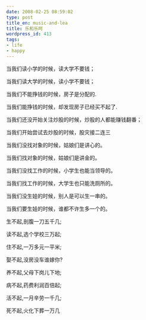 ```yaml
---
date: 2008-02-25 08:59:02
type: post
title_en: music-and-lea
title: 乐和乐呵
wordpress_id: 413
tags:
- life
- happy
---
```


当我们读小学的时候，读大学不要钱；

当我们读大学的时候，读小学不要钱；

当我们不能挣钱的时候，房子是分配的.

当我们能挣钱的时候，却发现房子已经买不起了.

当我们还没开始关注炒股的时候，炒股的人都能赚钱翻番；

当我们开始尝试去炒股的时候，股灾接二连三

当我们没找对象的时候，姑娘们是讲心的。

当我们找对象的时候，姑娘们是讲金的。

当我们没找工作的时候，小学生也能当领导的。

当我们找工作的时候，大学生也只能洗厕所的。

当我们没生娃的时候，别人是可以生一串的。

当我们要生娃的时候，谁都不许生多一个的。

生不起,剖腹一刀五千几;

读不起,选个学校三万起;

住不起,一万多元一平米;

娶不起,没房没车谁嫁你?

养不起,父母下岗儿下地;

病不起,药费利润百倍起;

活不起,一月辛劳一千几;

死不起,火化下葬一万几
